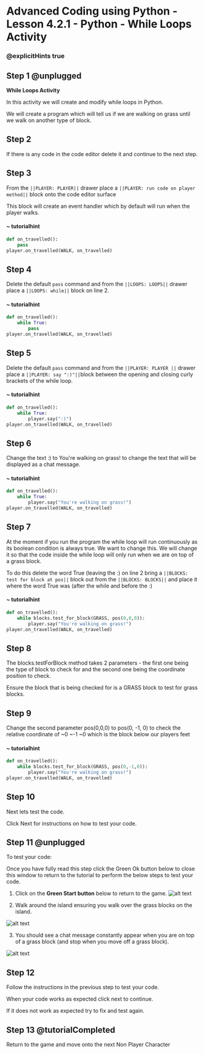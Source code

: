 # Advanced Coding using Python - Lesson 4.2.1 - Python - While Loops Activity

### @explicitHints true


## Step 1 @unplugged
**While Loops Activity**

In this activity we will create and modify while loops in Python.

We will create a program which will tell us if we are walking on grass until we walk on another type of block.

## Step 2
If there is any code in the code editor delete it and continue to the next step. 

## Step 3 
From the ``||PLAYER: PLAYER||`` drawer place a ``||PLAYER: run code on player method||``  block onto the code editor surface

This block will create an event handler which by default will run when the player walks.

#### ~ tutorialhint
```python
def on_travelled():
    pass
player.on_travelled(WALK, on_travelled)
```

## Step 4 
Delete the default `pass` command and from the ``||LOOPS: LOOPS||`` drawer place a ``||LOOPS: while||`` block on line 2.
#### ~ tutorialhint
```python
def on_travelled():
    while True:
        pass
player.on_travelled(WALK, on_travelled)
```

## Step 5
Delete the default `pass` command and from the ``||PLAYER: PLAYER ||`` drawer place a ``||PLAYER: say ":)"||``block between the opening and closing curly brackets of the while loop.
#### ~ tutorialhint
```python
def on_travelled():
    while True:
        player.say(":)")
player.on_travelled(WALK, on_travelled)
```

## Step 6 
Change the text :) to You're walking on grass! to change the text that will be displayed as a chat message.
#### ~ tutorialhint
```python
def on_travelled():
    while True:
        player.say("You're walking on grass!")
player.on_travelled(WALK, on_travelled)
```

## Step 7 
At the moment if you run the program the while loop will run continuously as its boolean condition is always true. 
We want to change this. 
We will change it so that the code inside the while loop will only run when we are on top of a grass block.

To do this delete the word True (leaving the :) on line 2 bring a ``||BLOCKS: test for block at pos||`` block out from the ``||BLOCKS: BLOCKS||`` and place it where the word True was (after the while and before the :)
#### ~ tutorialhint
```python
def on_travelled():
    while blocks.test_for_block(GRASS, pos(0,0,0)):
        player.say("You're walking on grass!")
player.on_travelled(WALK, on_travelled)
```
## Step 8 
The blocks.testForBlock method takes 2 parameters - the first one being the type of block to check for and the second one being the coordinate position to check.

Ensure the block that is being checked for is a GRASS block to test for grass blocks.

## Step 9 
Change the second parameter pos(0,0,0) to pos(0, -1, 0) to check the relative coordinate of ~0 ~-1 ~0 which is the block below our players feet
#### ~ tutorialhint
```python
def on_travelled():
    while blocks.test_for_block(GRASS, pos(0,-1,0)):
        player.say("You're walking on grass!")
player.on_travelled(WALK, on_travelled)

```

## Step 10
Next lets test the code.

Click Next for instructions on how to test your code.

## Step 11 @unplugged
To test your code:

Once you have fully read this step click the Green Ok button below to close this window to return to the tutorial to perform the below steps to test your code.

1. Click on the **Green Start button** below to return to the game.
![alt text](https://advancedpython.codingcredentials.com/Lesson3/3.2.1/images/1.jpg?raw=true "Start")

2. Walk around the island ensuring you walk over the grass blocks on the island.

![alt text](https://advancedpython.codingcredentials.com/Lesson4/4.2.1/images/1.jpg?raw=true "Test")

3. You should see a chat message constantly appear when you are on top of a grass block (and stop when you move off a grass block).

![alt text](https://advancedpython.codingcredentials.com/Lesson4/4.2.1/images/2.jpg?raw=true "Test")

## Step 12
Follow the instructions in the previous step to test your code.

When your code works as expected click next to continue.

If it does not work as expected try to fix and test again.

## Step 13 @tutorialCompleted
Return to the game and move onto the next Non Player Character
